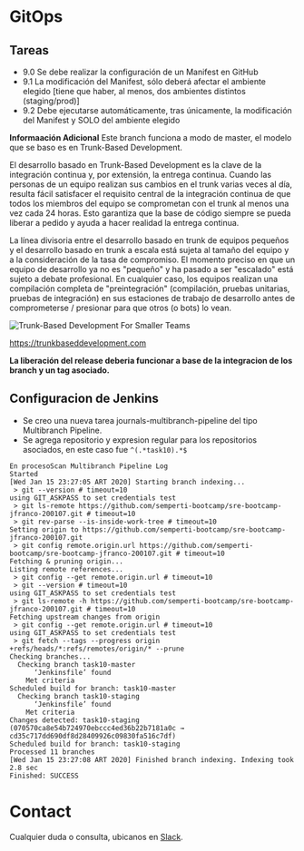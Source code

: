 # GitOps
## Tareas
-  9.0	Se debe realizar la configuración de un Manifest en GitHub
-  9.1	La modificación del Manifest, sólo deberá afectar el ambiente elegido [tiene que haber, al menos, dos ambientes distintos (staging/prod)]
-  9.2	Debe ejecutarse automáticamente, tras únicamente, la modificación del Manifest y SOLO del ambiente elegido

**Informaación Adicional**
Este branch funciona a modo de master, el modelo que se baso es en Trunk-Based Development.

El desarrollo basado en Trunk-Based Development es la clave de la integración continua y, por extensión, la entrega continua. Cuando las personas de un equipo realizan sus cambios en el trunk varias veces al día, resulta fácil satisfacer el requisito central de la integración continua de que todos los miembros del equipo se comprometan con el trunk al menos una vez cada 24 horas. Esto garantiza que la base de código siempre se pueda liberar a pedido y ayuda a hacer realidad la entrega continua.

La línea divisoria entre el desarrollo basado en trunk de equipos pequeños y el desarrollo basado en trunk a escala está sujeta al tamaño del equipo y a la consideración de la tasa de compromiso. El momento preciso en que un equipo de desarrollo ya no es "pequeño" y ha pasado a ser "escalado" está sujeto a debate profesional. En cualquier caso, los equipos realizan una compilación completa de "preintegración" (compilación, pruebas unitarias, pruebas de integración) en sus estaciones de trabajo de desarrollo antes de comprometerse / presionar para que otros (o bots) lo vean.

![Trunk-Based Development For Smaller Teams](https://trunkbaseddevelopment.com/trunk1b.png "Trunk-Based Development For Smaller Teams")

https://trunkbaseddevelopment.com

**La liberación del release deberia funcionar a base de la integracion de los branch y un tag asociado.**

## Configuracion de Jenkins

- Se creo una nueva tarea journals-multibranch-pipeline del tipo Multibranch Pipeline.
- Se agrega repositorio y expresion regular para los repositorios asociados, en este caso fue ```^(.*task10).*$```
```
En procesoScan Multibranch Pipeline Log
Started
[Wed Jan 15 23:27:05 ART 2020] Starting branch indexing...
 > git --version # timeout=10
using GIT_ASKPASS to set credentials test
 > git ls-remote https://github.com/semperti-bootcamp/sre-bootcamp-jfranco-200107.git # timeout=10
 > git rev-parse --is-inside-work-tree # timeout=10
Setting origin to https://github.com/semperti-bootcamp/sre-bootcamp-jfranco-200107.git
 > git config remote.origin.url https://github.com/semperti-bootcamp/sre-bootcamp-jfranco-200107.git # timeout=10
Fetching & pruning origin...
Listing remote references...
 > git config --get remote.origin.url # timeout=10
 > git --version # timeout=10
using GIT_ASKPASS to set credentials test
 > git ls-remote -h https://github.com/semperti-bootcamp/sre-bootcamp-jfranco-200107.git # timeout=10
Fetching upstream changes from origin
 > git config --get remote.origin.url # timeout=10
using GIT_ASKPASS to set credentials test
 > git fetch --tags --progress origin +refs/heads/*:refs/remotes/origin/* --prune
Checking branches...
  Checking branch task10-master
      ‘Jenkinsfile’ found
    Met criteria
Scheduled build for branch: task10-master
  Checking branch task10-staging
      ‘Jenkinsfile’ found
    Met criteria
Changes detected: task10-staging (070570ca8e54b724970ebccc4ed36b22b7181a0c → cd35c717dd690df8d28409926c09830fa516c7df)
Scheduled build for branch: task10-staging
Processed 11 branches
[Wed Jan 15 23:27:08 ART 2020] Finished branch indexing. Indexing took 2.8 sec
Finished: SUCCESS
```

# Contact

Cualquier duda o consulta, ubicanos en [Slack](https://semperti.slack.com).
